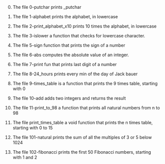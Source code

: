 0. The file 0-putchar prints _putchar

1. The file 1-alphabet prints the alphabet, in lowercase

2. The file 2-print_alphabet_x10 prints 10 times the alphabet, in lowercase

3. The file 3-islower  a function that checks for lowercase character.

4. The file 5-sign function that prints the sign of a number

6. The file 6-abs computes the absolute value of an integer.

7. The file 7-print fun that prints last digit of a number

8. The file 8-24_hours prints every min of the day of Jack bauer

9. The file 9-times_table is a function that prints the 9 times table, starting with 0

10. The file 10-add adds two integers and returns the result

11. The file 11-print_to_98 a function that prints all natural numbers from n to 98

12. The file print_times_table a void function that prints the n times table, starting with 0 to 15

13. The file 101-natural  prints the sum of all the multiples of 3 or 5 below 1024

14. The file 102-fibonacci prints the first 50 Fibonacci numbers, starting with 1 and 2
